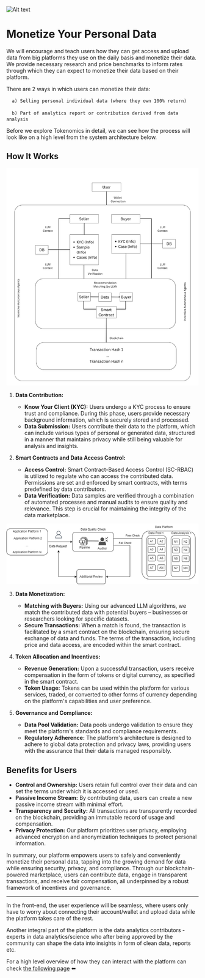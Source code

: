 ![Alt text](Assets/2..png)

# Monetize Your Personal Data

We will encourage and teach users how they can get access and upload data from big platforms they use on the daily basis and monetize their data. We provide necessary research and price benchmarks to inform rates through which they can expect to monetize their data based on their platform.

   There are 2 ways in which users can monetize their data:
      
      a) Selling personal individual data (where they own 100% return)

      b) Part of analytics report or contribution derived from data analysis

   Before we explore Tokenomics in detail, we can see how the process will look like on a high level from the system architecture below.


## How It Works

![Alt text](Assets/image.png)

1. **Data Contribution:**
   - **Know Your Client (KYC):** Users undergo a KYC process to ensure trust and compliance. During this phase, users provide necessary background information, which is securely stored and processed.
   - **Data Submission:** Users contribute their data to the platform, which can include various types of personal or generated data, structured in a manner that maintains privacy while still being valuable for analysis and insights.

2. **Smart Contracts and Data Access Control:**
   - **Access Control:** Smart Contract-Based Access Control (SC-RBAC) is utilized to regulate who can access the contributed data. Permissions are set and enforced by smart contracts, with terms predefined by data contributors.
   - **Data Verification:** Data samples are verified through a combination of automated processes and manual audits to ensure quality and relevance. This step is crucial for maintaining the integrity of the data marketplace.

  ![Alt text](Assets/image-1.png)

3. **Data Monetization:**
   - **Matching with Buyers:** Using our advanced LLM algorithms, we match the contributed data with potential buyers – businesses or researchers looking for specific datasets.
   - **Secure Transactions:** When a match is found, the transaction is facilitated by a smart contract on the blockchain, ensuring secure exchange of data and funds. The terms of the transaction, including price and data access, are encoded within the smart contract.

4. **Token Allocation and Incentives:**
   - **Revenue Generation:** Upon a successful transaction, users receive compensation in the form of tokens or digital currency, as specified in the smart contract.
   - **Token Usage:** Tokens can be used within the platform for various services, traded, or converted to other forms of currency depending on the platform's capabilities and user preference.

5. **Governance and Compliance:**
   - **Data Pool Validation:** Data pools undergo validation to ensure they meet the platform's standards and compliance requirements.
   - **Regulatory Adherence:** The platform's architecture is designed to adhere to global data protection and privacy laws, providing users with the assurance that their data is managed responsibly.



## Benefits for Users

- **Control and Ownership:** Users retain full control over their data and can set the terms under which it is accessed or used.
- **Passive Income Stream:** By contributing data, users can create a new passive income stream with minimal effort.
- **Transparency and Security:** All transactions are transparently recorded on the blockchain, providing an immutable record of usage and compensation.
- **Privacy Protection:** Our platform prioritizes user privacy, employing advanced encryption and anonymization techniques to protect personal information.

In summary, our platform empowers users to safely and conveniently monetize their personal data, tapping into the growing demand for data while ensuring security, privacy, and compliance. Through our blockchain-powered marketplace, users can contribute data, engage in transparent transactions, and receive fair compensation, all underpinned by a robust framework of incentives and governance.

---

In the front-end, the user experience will be seamless, where users only have to worry about connecting their account/wallet and upload data while the platform takes care of the rest.

Another integral part of the platform is the data analytics contributors - experts in data analytics/science who after being approved by the community can shape the data into insights in form of clean data, reports etc.

For a high level overview of how they can interact with the platform can check [the following page](4-InsightsContributor.md) ⬅️

